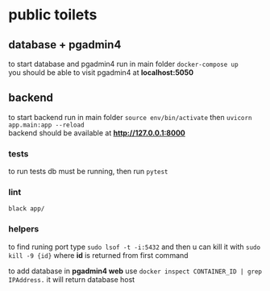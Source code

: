 # public toilets

## database + pgadmin4

to start database and pgadmin4 run in main folder `docker-compose up`  
you should be able to visit pgadmin4 at **localhost:5050**

## backend

to start backend run in main folder `source env/bin/activate` then `uvicorn app.main:app --reload`  
backend should be available at **http://127.0.0.1:8000**

### tests

to run tests db must be running, then run `pytest`

### lint

`black app/`

### helpers

to find runing port type `sudo lsof -t -i:5432` and then u can kill it with `sudo kill -9 {id}` where **id** is returned from first command

to add database in **pgadmin4 web** use `docker inspect CONTAINER_ID | grep IPAddress.` it will return database host
